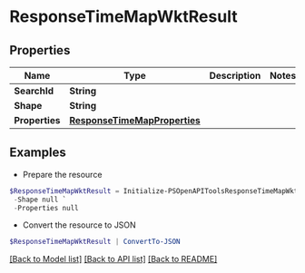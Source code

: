 # ResponseTimeMapWktResult
## Properties

Name | Type | Description | Notes
------------ | ------------- | ------------- | -------------
**SearchId** | **String** |  | 
**Shape** | **String** |  | 
**Properties** | [**ResponseTimeMapProperties**](ResponseTimeMapProperties.md) |  | 

## Examples

- Prepare the resource
```powershell
$ResponseTimeMapWktResult = Initialize-PSOpenAPIToolsResponseTimeMapWktResult  -SearchId null `
 -Shape null `
 -Properties null
```

- Convert the resource to JSON
```powershell
$ResponseTimeMapWktResult | ConvertTo-JSON
```

[[Back to Model list]](../README.md#documentation-for-models) [[Back to API list]](../README.md#documentation-for-api-endpoints) [[Back to README]](../README.md)

